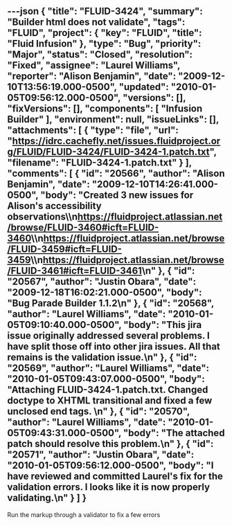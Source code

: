 ---json
{
  "title": "FLUID-3424",
  "summary": "Builder html does not validate",
  "tags": "FLUID",
  "project": {
    "key": "FLUID",
    "title": "Fluid Infusion"
  },
  "type": "Bug",
  "priority": "Major",
  "status": "Closed",
  "resolution": "Fixed",
  "assignee": "Laurel Williams",
  "reporter": "Alison Benjamin",
  "date": "2009-12-10T13:56:19.000-0500",
  "updated": "2010-01-05T09:56:12.000-0500",
  "versions": [],
  "fixVersions": [],
  "components": [
    "Infusion Builder"
  ],
  "environment": null,
  "issueLinks": [],
  "attachments": [
    {
      "type": "file",
      "url": "https://idrc.cachefly.net/issues.fluidproject.org/FLUID/FLUID-3424/FLUID-3424-1.patch.txt",
      "filename": "FLUID-3424-1.patch.txt"
    }
  ],
  "comments": [
    {
      "id": "20566",
      "author": "Alison Benjamin",
      "date": "2009-12-10T14:26:41.000-0500",
      "body": "Created 3 new issues for Alison's accessibility observations\\\n<https://fluidproject.atlassian.net/browse/FLUID-3460#icft=FLUID-3460>\\\n<https://fluidproject.atlassian.net/browse/FLUID-3459#icft=FLUID-3459>\\\n<https://fluidproject.atlassian.net/browse/FLUID-3461#icft=FLUID-3461>\n"
    },
    {
      "id": "20567",
      "author": "Justin Obara",
      "date": "2009-12-18T16:02:21.000-0500",
      "body": "Bug Parade Builder 1.1.2\n"
    },
    {
      "id": "20568",
      "author": "Laurel Williams",
      "date": "2010-01-05T09:10:40.000-0500",
      "body": "This jira issue originally addressed several problems. I have split those off into other jira issues. All that remains is the validation issue.\n"
    },
    {
      "id": "20569",
      "author": "Laurel Williams",
      "date": "2010-01-05T09:43:07.000-0500",
      "body": "Attaching FLUID-3424-1.patch.txt. Changed doctype to XHTML transitional and fixed a few unclosed end tags.&#x20;\n"
    },
    {
      "id": "20570",
      "author": "Laurel Williams",
      "date": "2010-01-05T09:43:31.000-0500",
      "body": "The attached patch should resolve this problem.\n"
    },
    {
      "id": "20571",
      "author": "Justin Obara",
      "date": "2010-01-05T09:56:12.000-0500",
      "body": "I have reviewed and committed Laurel's fix for the validation errors. I looks like it is now properly validating.\n"
    }
  ]
}
---
Run the markup through a validator to fix a few errors

        